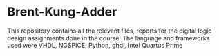 # Brent-Kung-Adder

This repository contains all the relevant files, reports for the digital logic design assignments done in the course. The language and frameworks used were VHDL, NGSPICE, Python, ghdl, Intel Quartus Prime

